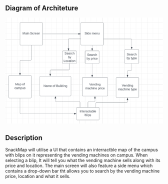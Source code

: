 ## Diagram of Architeture

![Thing](/doc/images/ArchitectureSAD.png?raw=true)


## Description

SnackMap will utilise a UI that contains an interractble map of the campus with blips on it representing the vending machines on campus.
When selecting a blip, It will tell you what the vending machine sells along with its price and location. 
The main screen will also feature a side menu which contains a drop-down bar tht allows you to search by the vending machine price, location and what it sells.
